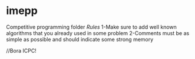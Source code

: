 # imepp
Competitive programming folder
*Rules*
 1-Make sure to add well known algorithms that you already used in some problem
 2-Comments must be as simple as possible and should indicate some strong memory

//Bora ICPC!
